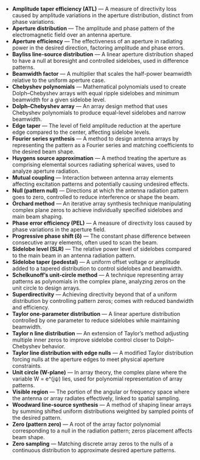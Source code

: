 - **Amplitude taper efficiency (ATL)** — A measure of directivity loss caused by amplitude variations in the aperture distribution, distinct from phase variations.
- **Aperture distribution** — The amplitude and phase pattern of the electromagnetic field over an antenna aperture.
- **Aperture efficiency** — The effectiveness of an aperture in radiating power in the desired direction, factoring amplitude and phase errors.
- **Bayliss line-source distribution** — A linear aperture distribution shaped to have a null at boresight and controlled sidelobes, used in difference patterns.
- **Beamwidth factor** — A multiplier that scales the half-power beamwidth relative to the uniform aperture case.
- **Chebyshev polynomials** — Mathematical polynomials used to create Dolph–Chebyshev arrays with equal ripple sidelobes and minimum beamwidth for a given sidelobe level.
- **Dolph–Chebyshev array** — An array design method that uses Chebyshev polynomials to produce equal-level sidelobes and narrow beamwidth.
- **Edge taper** — The level of field amplitude reduction at the aperture edge compared to the center, affecting sidelobe levels.
- **Fourier series synthesis** — A method to design antenna arrays by representing the pattern as a Fourier series and matching coefficients to the desired beam shape.
- **Huygens source approximation** — A method treating the aperture as comprising elemental sources radiating spherical waves, used to analyze aperture radiation.
- **Mutual coupling** — Interaction between antenna array elements affecting excitation patterns and potentially causing undesired effects.
- **Null (pattern null)** — Directions at which the antenna radiation pattern goes to zero, controlled to reduce interference or shape the beam.
- **Orchard method** — An iterative array synthesis technique manipulating complex plane zeros to achieve individually specified sidelobes and main beam shaping.
- **Phase error efficiency (PEL)** — A measure of directivity loss caused by phase variations in the aperture field.
- **Progressive phase shift (δ)** — The constant phase difference between consecutive array elements, often used to scan the beam.
- **Sidelobe level (SLR)** — The relative power level of sidelobes compared to the main beam in an antenna radiation pattern.
- **Sidelobe taper (pedestal)** — A uniform offset voltage or amplitude added to a tapered distribution to control sidelobes and beamwidth.
- **Schelkunoff’s unit-circle method** — A technique representing array patterns as polynomials in the complex plane, analyzing zeros on the unit circle to design arrays.
- **Superdirectivity** — Achieving directivity beyond that of a uniform distribution by controlling pattern zeros; comes with reduced bandwidth and efficiency.
- **Taylor one-parameter distribution** — A linear aperture distribution controlled by one parameter to reduce sidelobes while maintaining beamwidth.
- **Taylor n line distribution** — An extension of Taylor’s method adjusting multiple inner zeros to improve sidelobe control closer to Dolph–Chebyshev behavior.
- **Taylor line distribution with edge nulls** — A modified Taylor distribution forcing nulls at the aperture edges to meet physical aperture constraints.
- **Unit circle (W-plane)** — In array theory, the complex plane where the variable W = e^(jψ) lies, used for polynomial representation of array patterns.
- **Visible region** — The portion of the angular or frequency space where the antenna or array radiates effectively, linked to spatial sampling.
- **Woodward line-source synthesis** — A method of shaping linear arrays by summing shifted uniform distributions weighted by sampled points of the desired pattern.
- **Zero (pattern zero)** — A root of the array factor polynomial corresponding to a null in the radiation pattern; zeros placement affects beam shape.
- **Zero sampling** — Matching discrete array zeros to the nulls of a continuous distribution to approximate desired aperture patterns.
